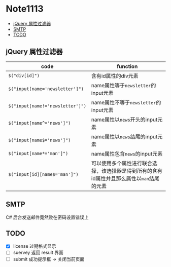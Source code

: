 # Note1113

<!-- MarkdownTOC -->

- [jQuery 属性过滤器](#jquery-属性过滤器)
- [SMTP](#smtp)
- [TODO](#todo)

<!-- /MarkdownTOC -->

## jQuery 属性过滤器

code | function
-----|---------
`$("div[id]")` | 含有id属性的div元素 
`$("input[name='newsletter']")` | name属性等于`newsletter`的input元素
`$("input[name!='newsletter']")` | name属性不等于`newsletter`的input元素
`$("input[name^='news']")` | name属性以`news`开头的input元素 
`$("input[name$='news']")` | name属性以`news`结尾的input元素 
`$("input[name*='man']")` | name属性包含`news`的input元素
`$("input[id][name$='man']")` | 可以使用多个属性进行联合选择，该选择器是得到所有的含有id属性并且那么属性以`man`结尾的元素

## SMTP

C# 后台发送邮件竟然败在密码设置错误上

## TODO

- [x] license 过期格式显示
- [ ] suervey 返回 result 界面
- [ ] submit 成功提示框 -> 关闭当前页面
